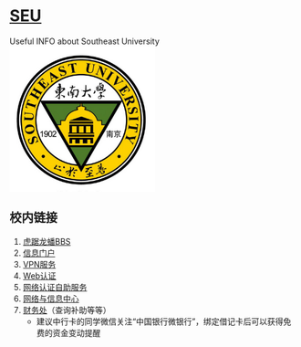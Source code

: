 # [SEU](http://www.seu.edu.cn/)  
Useful INFO about Southeast University  
<img src="./SEU.jpg" width = "255" height = "255" alt="SEU" align=center />

## 校内链接  
1. [虎踞龙蟠BBS](http://bbs.seu.edu.cn/)  
3. [信息门户](http://my.seu.edu.cn/)  
4. [VPN服务](https://vpn2.seu.edu.cn/)  
4. [Web认证](https://w.seu.edu.cn/)  
5. [网络认证自助服务](https://selfservice.seu.edu.cn/selfservice/index.php)  
6. [网络与信息中心](http://nic.seu.edu.cn/)
7. [财务处](http://caiwuchujf.seu.edu.cn/WFManager/login.jsp)（查询补助等等）  
    - 建议中行卡的同学微信关注“中国银行微银行”，绑定借记卡后可以获得免费的资金变动提醒

